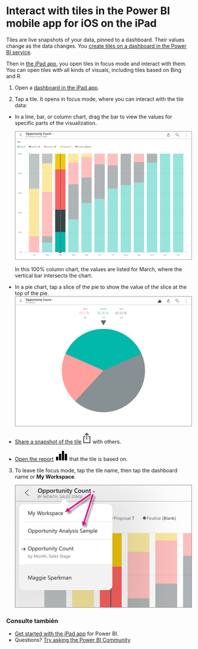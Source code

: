 <properties 
   pageTitle="Interact with tiles in the Power BI mobile app on the iPad"
   description="You create tiles on a dashboard in the Power BI service. Read about opening tiles and interacting with them in the Power BI mobile app for iOS on the iPad."
   services="powerbi" 
   documentationCenter="" 
   authors="maggiesMSFT" 
   manager="erikre" 
   backup=""
   editor=""
   tags=""
   qualityFocus="no"
   qualityDate=""/>
 
<tags
   ms.service="powerbi"
   ms.devlang="NA"
   ms.topic="article"
   ms.tgt_pltfrm="NA"
   ms.workload="powerbi"
   ms.date="10/11/2016"
   ms.author="maggies"/>

# Interact with tiles in the Power BI mobile app for iOS on the iPad

Tiles are live snapshots of your data, pinned to a dashboard. Their values change as the data changes. You <bpt id="p1">[</bpt>create tiles on a dashboard in the Power BI service<ept id="p1">](powerbi-service-dashboard-tiles.md)</ept>.

Then in <bpt id="p1">[</bpt>the iPad app<ept id="p1">](http://go.microsoft.com/fwlink/?LinkId=522062)</ept>, you open tiles in focus mode and interact with them. You can open tiles with all kinds of visuals, including tiles based on Bing and R.

1.  Open a <bpt id="p1">[</bpt>dashboard in the iPad app<ept id="p1">](powerbi-mobile-dashboards-on-the-ipad-app.md)</ept>.

2.  Tap a tile. It opens in focus mode, where you can interact with the tile data:

   -   In a line, bar, or column chart, drag the bar to view the values for specific parts of the visualization.  

         ![](media/powerbi-mobile-tiles-in-the-ipad-app/power-bi-ipad-tile.png)

        In this 100% column chart, the values are listed for March, where the vertical bar intersects the chart.

  -   In a pie chart, tap a slice of the pie to show the value of the slice at the top of the pie.  
      ![](media/powerbi-mobile-tiles-in-the-ipad-app/power-bi-ipad-tile-pie.png)

  -   <bpt id="p1">[</bpt>Share a snapshot of the tile<ept id="p1">](powerbi-mobile-share-dashboards-from-the-ipad-app.md)</ept> <ph id="ph1">![](media/powerbi-mobile-tiles-in-the-ipad-app/power-bi-ipad-share-tile.png)</ph> with others.

  -   <bpt id="p1">[</bpt>Open the report<ept id="p1">](powerbi-mobile-reports-on-the-ipad-app.md)</ept> <ph id="ph1">![](media/powerbi-mobile-tiles-in-the-ipad-app/power-bi-ipad-open-report-icon.png)</ph> that the tile is based on.

3. To leave tile focus mode, tap the tile name, then tap the dashboard name or <bpt id="p1">**</bpt>My Workspace<ept id="p1">**</ept>.

    ![](media/powerbi-mobile-tiles-in-the-ipad-app/power-bi-ipad-tile-breadcrumb.png)


### Consulte también
-  <bpt id="p1">[</bpt>Get started with the iPad app<ept id="p1">](powerbi-mobile-iphone-app-get-started.md)</ept> for Power BI.
- Questions? [Try asking the Power BI Community](http://community.powerbi.com/)
